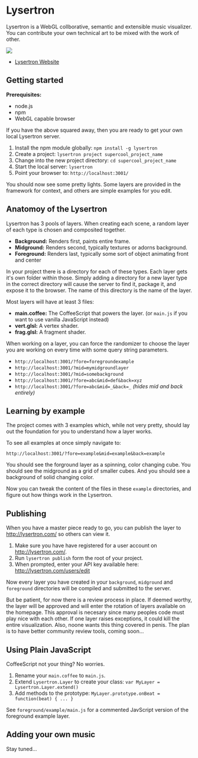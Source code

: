 # Lysertron

Lysertron is a WebGL collborative, semantic and extensible music visualizer.  You can contribute your own technical art to be mixed with the work of other.

![](http://media.tumblr.com/378c7af6967e6cf2175e8f6c3e07a322/tumblr_inline_mhlz6sjZEn1qz4rgp.jpg)

* [Lysertron Website](http://lysertron.com/)


## Getting started

**Prerequisites:**
* node.js
* npm
* WebGL capable browser

If you have the above squared away, then you are ready to get your own local Lysertron server.

1. Install the npm module globally: `npm install -g lysertron`
2. Create a project: `lysertron project supercool_project_name`
3. Change into the new project directory: `cd supercool_project_name`
3. Start the local server: `lysertron`
4. Point your browser to: `http://localhost:3001/`

You should now see some pretty lights.  Some layers are provided in the framework for context, and others are simple examples for you edit.

## Anatomoy of the Lysertron

Lysertron has 3 pools of layers. When creating each scene, a random layer of each type is chosen and composited together.

* **Background:** Renders first, paints entire frame.
* **Midground:** Renders second, typically textures or adorns background.
* **Foreground:** Renders last, typically some sort of object animating front and center

In your project there is a directory for each of these types.  Each layer gets it's own folder within those. Simply adding a directory for a new layer type in the correct directory will cause the server to find it, package it, and expose it to the browser.  The name of this directory is the name of the layer.

Most layers will have at least 3 files:
* **main.coffee:** The CoffeeScript that powers the layer. (or `main.js` if you want to use vanilla JavaScript instead)
* **vert.glsl:** A vertex shader.
* **frag.glsl:** A fragment shader.

When working on a layer, you can force the randomizer to choose the layer you are working on every time with some query string parameters.

* `http://localhost:3001/?fore=foregroundexample`
* `http://localhost:3001/?mid=mymidgroundlayer`
* `http://localhost:3001/?mid=somebackground`
* `http://localhost:3001/?fore=abc&mid=def&back=xyz`
* `http://localhost:3001/?fore=abc&mid=_&back=_` _(hides mid and back entirely)_

## Learning by example

The project comes with 3 examples which, while not very pretty, should lay out the foundation for you to understand how a layer works.

To see all examples at once simply navigate to:

    http://localhost:3001/?fore=example&mid=example&back=example

You should see the forground layer as a spinning, color changing cube. You should see the midground as a grid of smaller cubes. And you should see a background of solid changing color.

Now you can tweak the content of the files in these `example` directories, and figure out how things work in the Lysertron.

## Publishing

When you have a master piece ready to go, you can publish the layer to http://lysertron.com/ so others can view it.

1. Make sure you have have registered for a user account on http://lysertron.com/.
2. Run `lysertron publish` form the root of your project.
3. When prompted, enter your API key available here: http://lysertron.com/users/edit

Now every layer you have created in your `background`, `midground` and `foreground` directories will be compiled and submitted to the server.

But be patient, for now there is a review process in place.  If deemed worthy, the layer will be approved and will enter the rotation of layers available on the homepage.  This approval is necesary since many peoples code must play nice with each other.  If one layer raises exceptions, it could kill the entire visualization.  Also, noone wants this thing covered in penis.  The plan is to have better community review tools, coming soon...

## Using Plain JavaScript

CoffeeScript not your thing? No worries.

1. Rename your `main.coffee` to `main.js`.
2. Extend `Lysertron.Layer` to create your class: `var MyLayer = Lysertron.Layer.extend()`
3. Add methods to the prototype: `MyLayer.prototype.onBeat = function(beat) { ... }`

See `foreground/example/main.js` for a commented JavScript version of the foreground example layer.

## Adding your own music

Stay tuned...
